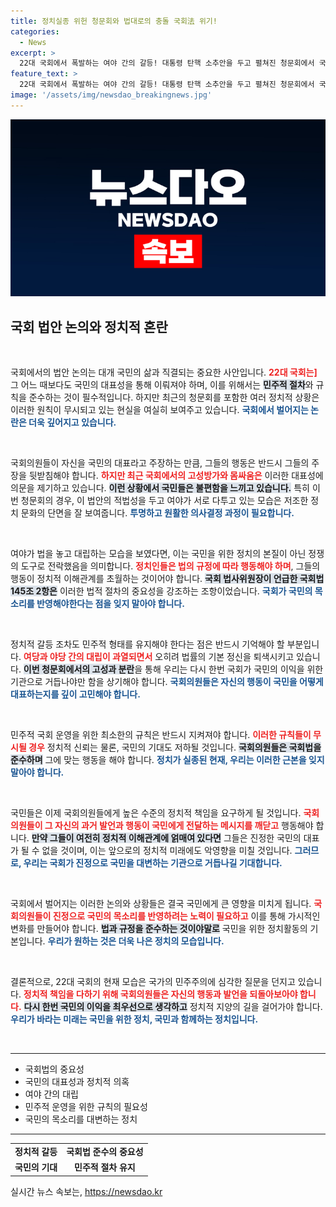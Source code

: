 ```yaml
---
title: 정치실종 위헌 청문회와 법대로의 충돌 국회法 위기!
categories:
  - News
excerpt: >
  22대 국회에서 폭발하는 여야 간의 갈등! 대통령 탄핵 소추안을 두고 펼쳐진 청문회에서 국회법조차 무시한 정쟁이 벌어졌습니다. 정치적 충돌 속, 국민의 목소리는 사라졌습니다. 당신은 어떤 국민을 대표하고 있을까요?
feature_text: >
  22대 국회에서 폭발하는 여야 간의 갈등! 대통령 탄핵 소추안을 두고 펼쳐진 청문회에서 국회법조차 무시한 정쟁이 벌어졌습니다. 정치적 충돌 속, 국민의 목소리는 사라졌습니다. 당신은 어떤 국민을 대표하고 있을까요?
image: '/assets/img/newsdao_breakingnews.jpg'
---
```


<p><img src="/assets/img/newsdao_breakingnews.jpg" alt="ontimetimes 속보" /></p>

<h2 data-ke-size="size26">국회 법안 논의와 정치적 혼란</h2>

<p data-ke-size="size16">&nbsp;</p>

<p>국회에서의 법안 논의는 대개 국민의 삶과 직결되는 중요한 사안입니다. <b><span style="color: #ee2323;">22대 국회는]</span></b> 그 어느 때보다도 국민의 대표성을 통해 이뤄져야 하며, 이를 위해서는 <b><span style="background-color: #21538527;">민주적 절차</span></b>와 규칙을 준수하는 것이 필수적입니다. 하지만 최근의 청문회를 포함한 여러 정치적 상황은 이러한 원칙이 무시되고 있는 현실을 여실히 보여주고 있습니다. <b><span style="color: #1a5490;">국회에서 벌어지는 논란은 더욱 깊어지고 있습니다.</span></b></p>

<p data-ke-size="size16">&nbsp;</p>

<p>국회의원들이 자신을 국민의 대표라고 주장하는 만큼, 그들의 행동은 반드시 그들의 주장을 뒷받침해야 합니다. <b><span style="color: #ee2323;">하지만 최근 국회에서의 고성방가와 몸싸움은</span></b> 이러한 대표성에 의문을 제기하고 있습니다. <b><span style="background-color: #21538527;">이런 상황에서 국민들은 불편함을 느끼고 있습니다.</span></b> 특히 이번 청문회의 경우, 이 법안의 적법성을 두고 여야가 서로 다투고 있는 모습은 저조한 정치 문화의 단면을 잘 보여줍니다. <b><span style="color: #1a5490;">투명하고 원활한 의사결정 과정이 필요합니다.</span></b></p>

<p data-ke-size="size16">&nbsp;</p>

<p>여야가 법을 놓고 대립하는 모습을 보였다면, 이는 국민을 위한 정치의 본질이 아닌 정쟁의 도구로 전락했음을 의미합니다. <b><span style="color: #ee2323;">정치인들은 법의 규정에 따라 행동해야 하며</span></b>, 그들의 행동이 정치적 이해관계를 초월하는 것이어야 합니다. <b><span style="background-color: #21538527;">국회 법사위원장이 언급한 국회법 145조 2항은</span></b> 이러한 법적 절차의 중요성을 강조하는 조항이었습니다. <b><span style="color: #1a5490;">국회가 국민의 목소리를 반영해야한다는 점을 잊지 말아야 합니다.</span></b></p>

<p data-ke-size="size16">&nbsp;</p>

<p>정치적 갈등 조차도 민주적 형태를 유지해야 한다는 점은 반드시 기억해야 할 부분입니다. <b><span style="color: #ee2323;">여당과 야당 간의 대립이 과열되면서</span></b> 오히려 법률의 기본 정신을 퇴색시키고 있습니다. <b><span style="background-color: #21538527;">이번 청문회에서의 고성과 분란</span></b>을 통해 우리는 다시 한번 국회가 국민의 이익을 위한 기관으로 거듭나야만 함을 상기해야 합니다. <b><span style="color: #1a5490;">국회의원들은 자신의 행동이 국민을 어떻게 대표하는지를 깊이 고민해야 합니다.</span></b></p>

<p data-ke-size="size16">&nbsp;</p>

<p>민주적 국회 운영을 위한 최소한의 규칙은 반드시 지켜져야 합니다. <b><span style="color: #ee2323;">이러한 규칙들이 무시될 경우</span></b> 정치적 신뢰는 물론, 국민의 기대도 저하될 것입니다. <b><span style="background-color: #21538527;">국회의원들은 국회법을 준수하며</span></b> 그에 맞는 행동을 해야 합니다. <b><span style="color: #1a5490;">정치가 실종된 현재, 우리는 이러한 근본을 잊지 말아야 합니다.</span></b></p>

<p data-ke-size="size16">&nbsp;</p>

<p>국민들은 이제 국회의원들에게 높은 수준의 정치적 책임을 요구하게 될 것입니다. <b><span style="color: #ee2323;">국회의원들이 그 자신의 과거 발언과 행동이 국민에게 전달하는 메시지를 깨닫고</span></b> 행동해야 합니다. <b><span style="background-color: #21538527;">만약 그들이 여전히 정치적 이해관계에 얽매여 있다면</span></b> 그들은 진정한 국민의 대표가 될 수 없을 것이며, 이는 앞으로의 정치적 미래에도 악영향을 미칠 것입니다. <b><span style="color: #1a5490;">그러므로, 우리는 국회가 진정으로 국민을 대변하는 기관으로 거듭나길 기대합니다.</span></b></p>

<p data-ke-size="size16">&nbsp;</p>

<p>국회에서 벌어지는 이러한 논의와 상황들은 결국 국민에게 큰 영향을 미치게 됩니다. <b><span style="color: #ee2323;">국회의원들이 진정으로 국민의 목소리를 반영하려는 노력이 필요하고</span></b> 이를 통해 가시적인 변화를 만들어야 합니다. <b><span style="background-color: #21538527;">법과 규정을 준수하는 것이야말로</span></b> 국민을 위한 정치활동의 기본입니다. <b><span style="color: #1a5490;">우리가 원하는 것은 더욱 나은 정치의 모습입니다.</span></b></p>

<p data-ke-size="size16">&nbsp;</p>

<p>결론적으로, 22대 국회의 현재 모습은 국가의 민주주의에 심각한 질문을 던지고 있습니다. <b><span style="color: #ee2323;">정치적 책임을 다하기 위해 국회의원들은 자신의 행동과 발언을 되돌아보아야 합니다.</span></b> <b><span style="background-color: #21538527;">다시 한번 국민의 이익을 최우선으로 생각하고</span></b> 정치적 지양의 길을 걸어가야 합니다. <b><span style="color: #1a5490;">우리가 바라는 미래는 국민을 위한 정치, 국민과 함께하는 정치입니다.</span></b></p>

<p data-ke-size="size16">&nbsp;</p>

<hr />

<ul>
    <li>국회법의 중요성</li>
    <li>국민의 대표성과 정치적 의혹</li>
    <li>여야 간의 대립</li>
    <li>민주적 운영을 위한 규칙의 필요성</li>
    <li>국민의 목소리를 대변하는 정치</li>
</ul>

<hr />

<table>
    <tr>
        <td style="text-align: center; height: 17px;"><b>정치적 갈등</b></td>
        <td style="text-align: center; height: 17px;"><b>국회법 준수의 중요성</b></td>
    </tr>
    <tr>
        <td style="text-align: center; height: 17px;"><b>국민의 기대</b></td>
        <td style="text-align: center; height: 17px;"><b>민주적 절차 유지</b></td>
    </tr>
</table>
실시간 뉴스 속보는, <a href="https://newsdao.kr" rel="dofollow">https://newsdao.kr</a>



